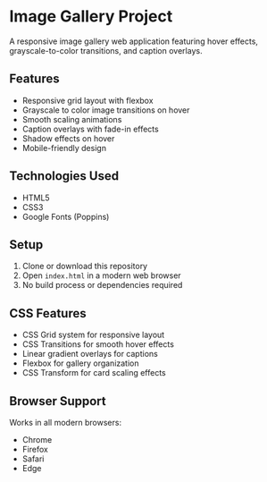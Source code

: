 # Image Gallery Project

A responsive image gallery web application featuring hover effects, grayscale-to-color transitions, and caption overlays.

## Features

- Responsive grid layout with flexbox
- Grayscale to color image transitions on hover
- Smooth scaling animations
- Caption overlays with fade-in effects
- Shadow effects on hover
- Mobile-friendly design

## Technologies Used

- HTML5
- CSS3
- Google Fonts (Poppins)


## Setup

1. Clone or download this repository
2. Open `index.html` in a modern web browser
3. No build process or dependencies required

## CSS Features

- CSS Grid system for responsive layout
- CSS Transitions for smooth hover effects
- Linear gradient overlays for captions
- Flexbox for gallery organization
- CSS Transform for card scaling effects

## Browser Support

Works in all modern browsers:
- Chrome
- Firefox
- Safari
- Edge
